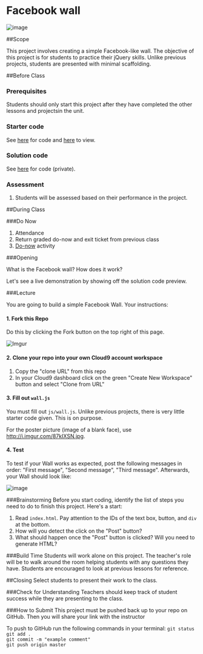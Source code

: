# Facebook wall

![image](http://i.imgur.com/K1Cw63B.jpg)

##Scope

This project involves creating a simple Facebook-like wall. The objective of this project is for students to practice their jQuery skills. Unlike previous projects, students are presented with minimal scaffolding.
 
##Before Class

### Prerequisites
Students should only start this project after they have completed the other lessons and projectsin the unit.

### Starter code

See [here](starter_code/) for code and [here](https://rawgit.com/ScriptEdcurriculum/curriculum/master/units/10-jquery/lessons/2-project/starter_code/index.html) to view.

### Solution code

See [here]() for code (private).

### Assessment

1. Students will be assessed based on their performance in the project.

##During Class

###Do Now

1. Attendance
2. Return graded do-now and exit ticket from previous class
3. [Do-now](do_now.md) activity

###Opening

What is the Facebook wall? How does it work? 

Let's see a live demonstration by showing off the solution code preview.

###Lecture

You are going to build a simple Facebook Wall. Your instructions:


#### 1. Fork this Repo
Do this by clicking the Fork button on the top right of this page.

![Imgur](http://i.imgur.com/QYd56DH.png)

#### 2. Clone your repo into your own Cloud9 account workspace
1. Copy the "clone URL" from this repo
2. In your Cloud9 dashboard click on the green "Create New Workspace" button and select "Clone from URL"


#### 3. Fill out `wall.js`

You must fill out `js/wall.js`. Unlike previous projects, there is very little starter code given. This is on purpose. 

For the poster picture (image of a blank face), use http://i.imgur.com/87kIXSN.jpg. 

#### 4. Test

To test if your Wall works as expected, post the following messages in order: "First message", "Second message", "Third message". Afterwards, your Wall should look like:

![image](http://i.imgur.com/2yz4k1Z.png)

###Brainstorming
Before you start coding, identify the list of steps you need to do to finish this project. Here's a start:

1. Read `index.html`. Pay attention to the IDs of the text box, button, and `div` at the bottom.
2. How will you detect the click on the "Post" button?
3. What should happen once the "Post" button is clicked? Will you need to generate HTML? 

###Build Time
Students will work alone on this project. The teacher's role will be to walk around the room helping students with any questions they have. Students are encouraged to look at previous lessons for reference.

##Closing
Select students to present their work to the class.

###Check for Understanding
Teachers should keep track of student success while they are presenting to the class.

###How to Submit
This project must be pushed back up to your repo on GitHub. Then you will share your link with the instructor

To push to GitHub run the following commands in your terminal: 
`git status`  
`git add .`  
`git commit -m "example comment"`  
`git push origin master`
